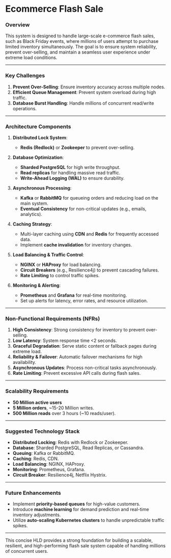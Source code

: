 # Ecommerce Flash Sale

### **Overview**
This system is designed to handle large-scale e-commerce flash sales, such as Black Friday events, where millions of users attempt to purchase limited inventory simultaneously. The goal is to ensure system reliability, prevent over-selling, and maintain a seamless user experience under extreme load conditions.

---

### **Key Challenges**
1. **Prevent Over-Selling**: Ensure inventory accuracy across multiple nodes.
2. **Efficient Queue Management**: Prevent system overload during high traffic.
3. **Database Burst Handling**: Handle millions of concurrent read/write operations.

---

### **Architecture Components**

1. **Distributed Lock System**: 
   - **Redis (Redlock)** or **Zookeeper** to prevent over-selling.
   
2. **Database Optimization**:
   - **Sharded PostgreSQL** for high write throughput.
   - **Read replicas** for handling massive read traffic.
   - **Write-Ahead Logging (WAL)** to ensure durability.

3. **Asynchronous Processing**:
   - **Kafka** or **RabbitMQ** for queueing orders and reducing load on the main system.
   - **Eventual Consistency** for non-critical updates (e.g., emails, analytics).

4. **Caching Strategy**:
   - Multi-layer caching using **CDN** and **Redis** for frequently accessed data.
   - Implement **cache invalidation** for inventory changes.

5. **Load Balancing & Traffic Control**:
   - **NGINX** or **HAProxy** for load balancing.
   - **Circuit Breakers** (e.g., Resilience4j) to prevent cascading failures.
   - **Rate Limiting** to control traffic spikes.

6. **Monitoring & Alerting**:
   - **Prometheus** and **Grafana** for real-time monitoring.
   - Set up alerts for latency, error rates, and resource utilization.

---

### **Non-Functional Requirements (NFRs)**
1. **High Consistency**: Strong consistency for inventory to prevent over-selling.
2. **Low Latency**: System response time <2 seconds.
3. **Graceful Degradation**: Serve static content or fallback pages during extreme load.
4. **Reliability & Failover**: Automatic failover mechanisms for high availability.
5. **Asynchronous Updates**: Process non-critical tasks asynchronously.
6. **Rate Limiting**: Prevent excessive API calls during flash sales.

---

### **Scalability Requirements**
- **50 Million active users**
- **5 Million orders**, ~15-20 Million writes.
- **500 Million reads** over 3 hours (~10 reads/user).

---

### **Suggested Technology Stack**
- **Distributed Locking**: Redis with Redlock or Zookeeper.
- **Database**: Sharded PostgreSQL, Read Replicas, or Cassandra.
- **Queuing**: Kafka or RabbitMQ.
- **Caching**: Redis, CDN.
- **Load Balancing**: NGINX, HAProxy.
- **Monitoring**: Prometheus, Grafana.
- **Circuit Breaker**: Resilience4j, Netflix Hystrix.

---

### **Future Enhancements**
- Implement **priority-based queues** for high-value customers.
- Introduce **machine learning** for demand prediction and real-time inventory adjustments.
- Utilize **auto-scaling Kubernetes clusters** to handle unpredictable traffic spikes.

---

This concise HLD provides a strong foundation for building a scalable, resilient, and high-performing flash sale system capable of handling millions of concurrent users.
